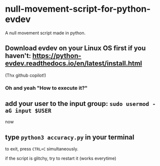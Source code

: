 # null-movement-script-for-python-evdev
A null movement script made in python.
## Download evdev on your Linux OS first if you haven't: https://python-evdev.readthedocs.io/en/latest/install.html
(Thx github copilot!)
### Oh and yeah "How to execute it?"
## add your user to the input group: `sudo usermod -aG input $USER`
now
## type `python3 accuracy.py` in your terminal
to exit, press `CTRL+C` simultaneously.

if the script is glitchy, try to restart it (works everytime)
